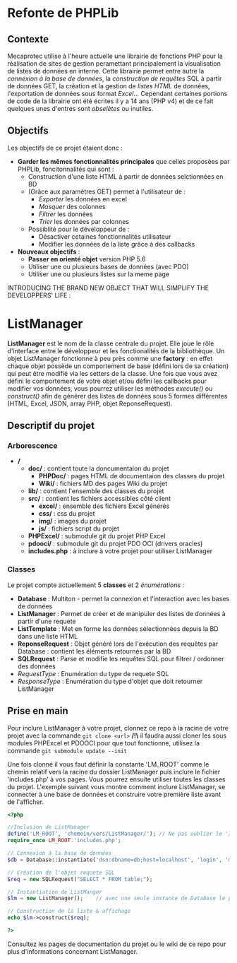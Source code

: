 Refonte de PHPLib
=============================================

## Contexte

Mecaprotec utilise à l'heure actuelle une librairie de fonctions PHP pour la réalisation de sites de gestion peramettant principalement la visualisation de listes de données en interne. Cette librairie permet entre autre la *connexion à la base de données*, la *construction de requêtes* SQL à partir de données GET, la création et la gestion de *listes HTML* de données, l'exportation de données sous format *Excel*... Cependant certaines portions de code de la librairie ont été écrites il y a 14 ans (PHP v4) et de ce fait quelques unes d'entres sont *obselètes* ou inutiles.

## Objectifs

Les objectifs de ce projet étaient donc :

 * **Garder les mêmes fonctionnalités principales** que celles proposées par PHPLib, foncitonnalités qui sont :
   * Construction d'une liste HTML à partir de données selctionnées en BD
   * (Grâce aux paramètres GET) permet à l'utilisateur de :
     * *Exporter* les données en excel
     * *Masquer* des colonnes
     * *Filtrer* les données
     * *Trier* les données par colonnes
   * Possiblité pour le développeur de :
     * Désactiver cetaines fonctionnalités utilisateur
     * Modifier les données de la liste grâce à des callbacks
 * **Nouveaux objectifs** :
   * **Passer en orienté objet** version PHP 5.6
   * Utiliser une ou plusieurs bases de données (avec PDO)
   * Utiliser une ou plusieurs listes sur la meme page 

INTRODUCING THE BRAND NEW OBJECT THAT WILL SIMPLIFY THE DEVELOPPERS' LIFE : 

# ListManager

**ListManager** est le nom de la classe centrale du projet. Elle joue le rôle d'interface entre le développeur et les fonctionalités de la bibliothèque.
Un objet ListManager fonctionne à peu près comme une **factory** : en effet chaque objet possède un comportement de base (défini lors de sa création) qui peut être modifié via les setters de la classe. Une fois que vous avez défini le comportement de votre objet et/ou défini les callbacks pour modifier vos données, vous pourrez utiliser les méthodes *execute()* ou *construct()* afin de générer des listes de données sous 5 formes différentes (HTML, Excel, JSON, array PHP, objet ReponseRequest).

## Descriptif du projet

### Arborescence

 * **/**
   * **doc/** : contient toute la doncumentaion du projet
     * **PHPDoc/** : pages HTML de documentaion des classes du projet
     * **Wiki/** : fichiers MD des pages Wiki du projet
   * **lib/** : contient l'ensemble des classes du projet
   * **src/** : contient les fichiers accessibles côté client
     * **excel/** : ensemble des fichiers Excel générés
     * **css/** : css du projet
     * **img/** : images du projet
     * **js/** : fichiers script du projet
   * **PHPExcel/** : submodule git du projet PHP Excel
   * **pdooci/** : submodule git du projet PDO OCI (drivers oracles)
   * **includes.php** : à inclure à votre projet pour utiliser ListManager

### Classes

Le projet compte actuellement 5 **classes** et 2 *énumérations* :

  * **Database** : Multiton - permet la connexion et l'interaction avec les bases de données
  * **ListManager** : Permet de créer et de manipuler des listes de données à partir d'une requete
  * **ListTemplate** : Met en forme les données sélectionnées depuis la BD dans une liste HTML
  * **ReponseRequest** : Objet généré lors de l'exécution des requêtes par Database : contient les éléments retournés par la BD
  * **SQLRequest** : Parse et modifie les requêtes SQL pour filtrer / ordonner des données
  * *RequestType* : Enumération du type de requete SQL
  * *ResponseType* : Enumération du type d'objet que doit retourner ListManager


## Prise en main

Pour inclure ListManager à votre projet, clonnez ce repo à la racine de votre projet avec la commande 
`git clone <url>`
**/!\\** il faudra aussi cloner les sous modules PHPExcel et PDOOCI pour que tout fonctionne, utilisez la commande
`git submodule update --init`

Une fois clonné il vous faut définir la constante 'LM_ROOT' comme le chemin relatif vers la racine du dossier ListManager puis inclure le fichier 'includes.php' à vos pages.
Vous pourrez ensuite utiliser toutes les classes du projet. L'exemple suivant vous montre comment inclure ListManager, se connecter à une base de données et construire votre première liste avant de l'afficher.

```php
<?php

//Inclusion de ListManager
define('LM_ROOT', 'chemein/vers/ListManager/'); // Ne pas oublier le '/' à la fin
require_once LM_ROOT.'includes.php';

// Connexion à la base de données
$db = Database::instantiate('dsn:dbname=db;host=localhost', 'login', 'mot de passe');

// Création de l'objet requete SQL
$req = new SQLRequest("SELECT * FROM table;");

// Instantiation de ListManger
$lm = new ListManager();    // avec une seule instance de Database le paramètre du constructeur est facultatif

// Construction de la liste & affichage
echo $lm->construct($req);

?>
``` 

Consultez les pages de documentation du projet ou le wiki de ce repo pour plus d'informations concernant ListManager.